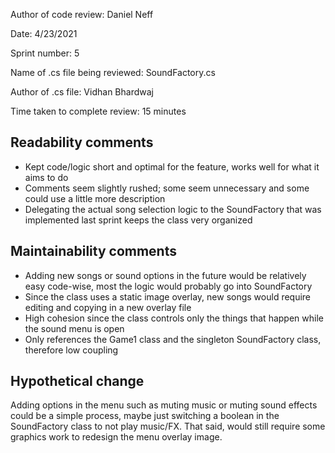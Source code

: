 Author of code review: Daniel Neff

Date: 4/23/2021

Sprint number: 5

Name of .cs file being reviewed: SoundFactory.cs

Author of .cs file: Vidhan Bhardwaj

Time taken to complete review: 15 minutes

## Readability comments
- Kept code/logic short and optimal for the feature, works well for what it aims to do
- Comments seem slightly rushed; some seem unnecessary and some could use a little more description
- Delegating the actual song selection logic to the SoundFactory that was implemented last sprint keeps the class very organized

## Maintainability comments
- Adding new songs or sound options in the future would be relatively easy code-wise, most the logic would probably go into SoundFactory
- Since the class uses a static image overlay, new songs would require editing and copying in a new overlay file
- High cohesion since the class controls only the things that happen while the sound menu is open
- Only references the Game1 class and the singleton SoundFactory class, therefore low coupling

## Hypothetical change
Adding options in the menu such as muting music or muting sound effects could be a simple process, maybe just switching a boolean in the SoundFactory class
to not play music/FX. That said, would still require some graphics work to redesign the menu overlay image. 
